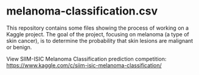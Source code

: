 # melanoma-classification.csv
This repository contains some files showing the process of working on a Kaggle project. The goal of the project, focusing on melanoma (a type of skin cancer), is to determine the probability that skin lesions are malignant or benign. 

View SIIM-ISIC Melanoma Classification prediction competition: 
https://www.kaggle.com/c/siim-isic-melanoma-classification/ 
